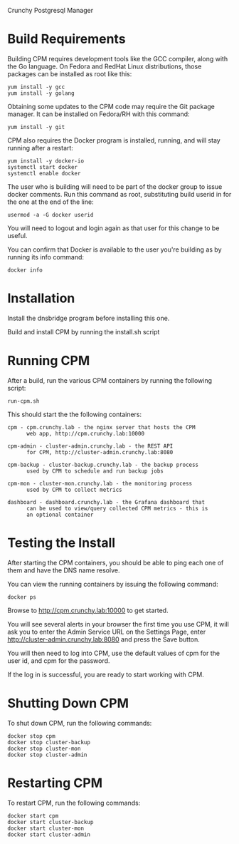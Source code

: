 Crunchy Postgresql Manager

Build Requirements
==================

Building CPM requires development tools like the GCC compiler, along with
the Go language.  On Fedora and RedHat Linux distributions, those packages
can be installed as root like this:

    yum install -y gcc
    yum install -y golang

Obtaining some updates to the CPM code may require the Git package manager.
It can be installed on Fedora/RH with this command:

    yum install -y git

CPM also requires the Docker program is installed, running, and will stay
running after a restart:

    yum install -y docker-io
    systemctl start docker
    systemctl enable docker

The user who is building will need to be part of the docker group
to issue docker comments.  Run this command as root, substituting
build userid in for the one at the end of the line:

    usermod -a -G docker userid

You will need to logout and login again as that user for this
change to be useful.

You can confirm that Docker is available to the user you're building as
by running its info command:

    docker info

Installation
============

Install the dnsbridge program before installing this one.

Build and install CPM by running the install.sh script

Running CPM
===========

After a build, run the various CPM containers by running the following
script:

	run-cpm.sh

This should start the the following containers:

	cpm - cpm.crunchy.lab - the nginx server that hosts the CPM
   	      web app, http://cpm.crunchy.lab:10000

	cpm-admin - cluster-admin.crunchy.lab - the REST API
	      for CPM, http://cluster-admin.crunchy.lab:8080

	cpm-backup - cluster-backup.crunchy.lab - the backup process
	      used by CPM to schedule and run backup jobs

	cpm-mon - cluster-mon.crunchy.lab - the monitoring process
	      used by CPM to collect metrics

	dashboard - dashboard.crunchy.lab - the Grafana dashboard that
	      can be used to view/query collected CPM metrics - this is 
	      an optional container

Testing the Install
===========

After starting the CPM containers, you should be able to ping
each one of them and have the DNS name resolve.

You can view the running containers by issuing the following command:

	docker ps

Browse to http://cpm.crunchy.lab:10000 to get started.

You will see several alerts in your browser the first time you use
CPM, it will ask you to enter the Admin Service URL on the Settings
Page, enter http://cluster-admin.crunchy.lab:8080 and press the Save
button.

You will then need to log into CPM, use the default values of cpm
for the user id, and cpm for the password.

If the log in is successful, you are ready to start working with CPM.

Shutting Down CPM
===========

To shut down CPM, run the following commands:

	docker stop cpm
	docker stop cluster-backup
	docker stop cluster-mon
	docker stop cluster-admin
	

Restarting CPM
===========

To restart CPM, run the following commands:

	docker start cpm
	docker start cluster-backup
	docker start cluster-mon
	docker start cluster-admin
	

 


